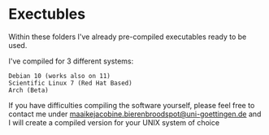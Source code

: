 # Exectubles
Within these folders I've already pre-compiled executables ready to be used.

I've compiled for 3 different systems:
```
Debian 10 (works also on 11)
Scientific Linux 7 (Red Hat Based)
Arch (Beta)
```

If you have difficulties compiling the software yourself, please feel free to contact me under maaikejacobine.bierenbroodspot@uni-goettingen.de 
and I will create a compiled version for your UNIX system of choice

